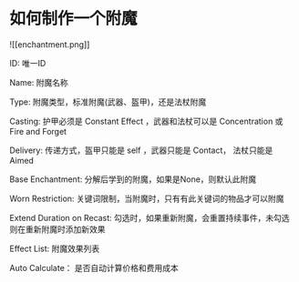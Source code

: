 # 如何制作一个附魔

![[enchantment.png]]


ID: 唯一ID

Name: 附魔名称

Type: 附魔类型，标准附魔(武器、盔甲)，还是法杖附魔

Casting: 护甲必须是  Constant Effect ，武器和法杖可以是  Concentration 或 Fire and Forget

Delivery: 传递方式，盔甲只能是 self ，武器只能是 Contact， 法杖只能是 Aimed

Base Enchantment: 分解后学到的附魔，如果是None，则默认此附魔

Worn Restriction: 关键词限制，当附魔时，只有有此关键词的物品才可以附魔

Extend Duration on Recast: 勾选时，如果重新附魔，会重置持续事件，未勾选则在重新附魔时添加新效果

Effect List: 附魔效果列表

Auto Calculate： 是否自动计算价格和费用成本





